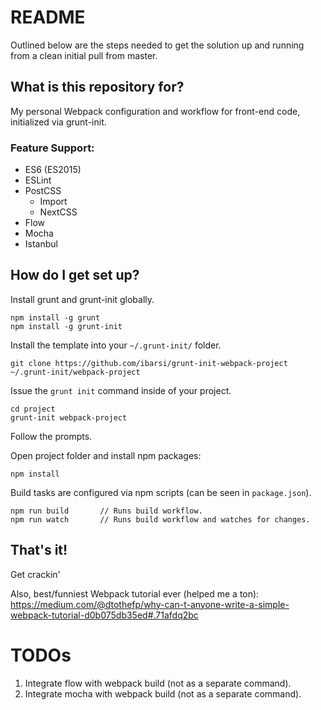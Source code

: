 # README #

Outlined below are the steps needed to get the solution up and running from a clean initial pull from master.

## What is this repository for? ##

My personal Webpack configuration and workflow for front-end code, initialized via grunt-init.

### Feature Support: ###
* ES6 (ES2015)
* ESLint
* PostCSS
    * Import
    * NextCSS
* Flow
* Mocha
* Istanbul

## How do I get set up? ##

Install grunt and grunt-init globally.

```
npm install -g grunt
npm install -g grunt-init
```

Install the template into your `~/.grunt-init/` folder.

```
git clone https://github.com/ibarsi/grunt-init-webpack-project ~/.grunt-init/webpack-project
```

Issue the `grunt init` command inside of your project.

```
cd project
grunt-init webpack-project
```

Follow the prompts.

Open project folder and install npm packages:

```
npm install
```

Build tasks are configured via npm scripts (can be seen in `package.json`).

```
npm run build       // Runs build workflow.
npm run watch       // Runs build workflow and watches for changes.
```

## That's it! ##
Get crackin'

Also, best/funniest Webpack tutorial ever (helped me a ton): https://medium.com/@dtothefp/why-can-t-anyone-write-a-simple-webpack-tutorial-d0b075db35ed#.71afdq2bc

# TODOs #
1. Integrate flow with webpack build (not as a separate command).
2. Integrate mocha with webpack build (not as a separate command).
